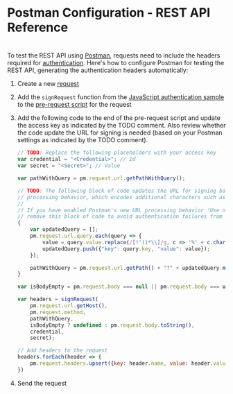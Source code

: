 ﻿# Postman Configuration - REST API Reference
#
To test the REST API using [Postman](https://www.getpostman.com/), requests need to include the headers required for [authentication](../REST/authentication/hmac.md). Here's how to configure Postman for testing the REST API, generating the authentication headers automatically:

1. Create a new [request](https://learning.getpostman.com/docs/postman/sending_api_requests/requests/)

2. Add the `signRequest` function from the [JavaScript authentication sample](../REST/authentication/hmac.md#JavaScript) to the [pre-request script](https://learning.getpostman.com/docs/postman/scripts/pre_request_scripts/) for the request

3. Add the following code to the end of the pre-request script and update the access key as indicated by the TODO comment. Also review whether the code update the URL for signing is needed (based on your Postman settings as indicated by the TODO comment).

    ```js
    // TODO: Replace the following placeholders with your access key
    var credential = "<Credential>"; // Id
    var secret = "<Secret>"; // Value

    var pathWithQuery = pm.request.url.getPathWithQuery();

    // TODO: The following block of code updates the URL for signing based on Postman's default URL
    // processing behavior, which encodes additional characters such as '*'.
    //
    // If you have enabled Postman's new URL processing behavior 'Use next generation URL processing',
    // remove this block of code to avoid authentication failures from a mismatched signing URL.
    {
        var updatedQuery = [];
        pm.request.url.query.each(query => {
            value = query.value.replace(/[!'()*\\]/g, c => '%' + c.charCodeAt(0).toString(16).toUpperCase());
            updatedQuery.push({"key": query.key, "value": value});
        });

        pathWithQuery = pm.request.url.getPath() + "?" + updatedQuery.map(query => query.key + '=' + query.value).join('&');
    }

    var isBodyEmpty = pm.request.body === null || pm.request.body === undefined || pm.request.body.isEmpty();

    var headers = signRequest(
        pm.request.url.getHost(),
        pm.request.method,
        pathWithQuery,
        isBodyEmpty ? undefined : pm.request.body.toString(),
        credential,
        secret);

    // Add headers to the request
    headers.forEach(header => {
        pm.request.headers.upsert({key: header.name, value: header.value});
    })
    ```

4. Send the request
